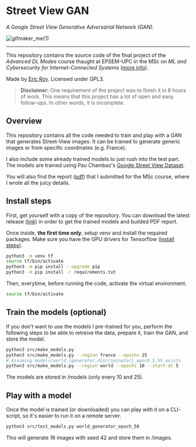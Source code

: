 # Street View GAN

*A Google Street View Generative Adversarial Network (GAN).*

![gifmaker_me(1)](https://github.com/user-attachments/assets/2fd3596a-069f-4422-b4b7-2de83257c72f)

---

This repository contains the source code of the final project of the
*Advanced DL Modes* course thaught at EPSEM-UPC in the MSc on
*ML and Cybersecurity for Internet-Connected Systems*
([more info](https://epsem.upc.edu/ca/estudis/masters-universitaris/merit)).

Made by [Eric Roy](https://ericroy.net). Licensed under GPL3.

> **Disclaimer:** One requirement of the project was to finish it in 8 hours
> of work. This means that this project has a lot of open and easy follow-ups.
> In other words, it is incomplete.

## Overview

This repository contains all the code needed to train and play with
a GAN that generates Street-View images. It can be trained to generate
generic images or from specific coordinates (e.g. France).

I also include some already trained models to just rush into the test part.
The models are trained using Pau Chambaz's
[Google Street View Dataset](https://www.kaggle.com/datasets/paulchambaz/google-street-view).

You will also find the report ([pdf](https://github.com/royalmo/street-view-gan/releases/latest)) that I submitted for the
MSc course, where I wrote all the juicy details.

## Install steps

First, get yourself with a copy of the repository. You can download the
latest release ([link](https://github.com/royalmo/street-view-gan/releases/latest)) in order to get the trained models and
builded PDF report.

Once inside, **the first time only**, setup venv and install the required packages.
Make sure you have the GPU drivers for Tensorflow
([install steps](https://www.tensorflow.org/install/pip)).

```sh
python3 -m venv tf
source tf/bin/activate
python3 -m pip install --upgrade pip
python3 -m pip install -r requirements.txt
```

Then, everytime, before running the code, activate the virtual environment.

```sh
source tf/bin/activate
```

## Train the models (optional)

If you don't want to use the models I pre-trained for you, perform the following
steps to be able to retreive the data, prepare it, train the GAN, and store the
model.

```sh
python3 src/make_models.py
python3 src/make_models.py --region france --epochs 25
# Assuming models/world_{generator,discriminator}_epoch_5.h5 exists
python3 src/make_models.py --region world --epochs 10 --start-at 5
```

The models are stored in /models (only every 10 and 25).

## Play with a model

Once the model is trained (or downloaded) you can play with it on a
CLI-script, so it's easier to run it on a remote server.

```sh
python3 src/test_models.py world_generator_epoch_50
```

This will generate 16 images with seed 42 and store them in /images.
